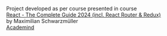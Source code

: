 Project developed as per course presented in course <br>
<a href="https://www.udemy.com/course/react-the-complete-guide-incl-redux/">
React - The Complete Guide 2024 (incl. React Router & Redux)</a><br>
by Maximilian Schwarzmüller<br>
<a href="https://www.udemy.com/user/academind/">Academind</a>
